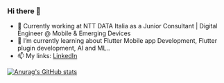 ### Hi there 👋

- 🔭 Currently working at NTT DATA Italia as a Junior Consultant | Digital Engineer @ Mobile & Emerging Devices
- 🌱 I’m currently learning about Flutter Mobile app Development, Flutter plugin development, AI and ML..
- 📫 My links: [LinkedIn](https://www.linkedin.com/in/colonnelli-stefano/)

[![Anurag's GitHub stats](https://github-readme-stats.vercel.app/api?username=XAER)](https://github.com/anuraghazra/github-readme-stats)



<!--
**XAER/xaer** is a ✨ _special_ ✨ repository because its `README.md` (this file) appears on your GitHub profile.

-->
